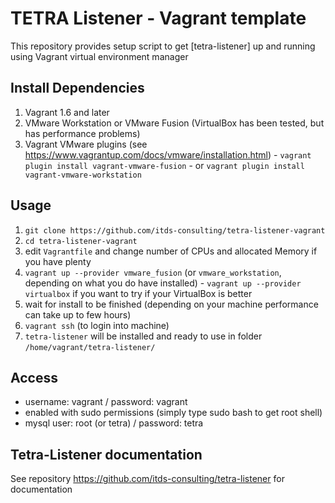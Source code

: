 # TETRA Listener - Vagrant template

This repository provides setup script to get [tetra-listener] up and running using Vagrant virtual environment manager

## Install Dependencies

  1. Vagrant 1.6 and later
  2. VMware Workstation or VMware Fusion (VirtualBox has been tested, but has performance problems)
  3. Vagrant VMware plugins (see https://www.vagrantup.com/docs/vmware/installation.html)
    - `vagrant plugin install vagrant-vmware-fusion`
    - or `vagrant plugin install vagrant-vmware-workstation`

## Usage

  1. `git clone https://github.com/itds-consulting/tetra-listener-vagrant`
  2. `cd tetra-listener-vagrant`
  3. edit `Vagrantfile` and change number of CPUs and allocated Memory if you have plenty
  4. `vagrant up --provider vmware_fusion` (or `vmware_workstation`, depending on what you do have installed)
    - `vagrant up --provider virtualbox` if you want to try if your VirtualBox is better
  5. wait for install to be finished (depending on your machine performance can take up to few hours)
  6. `vagrant ssh` (to login into machine)
  7. `tetra-listener` will be installed and ready to use in folder `/home/vagrant/tetra-listener/`

## Access

  - username: vagrant / password: vagrant
  - enabled with sudo permissions (simply type sudo bash to get root shell)
  - mysql user: root (or tetra) / password: tetra

## Tetra-Listener documentation

  See repository https://github.com/itds-consulting/tetra-listener for documentation
